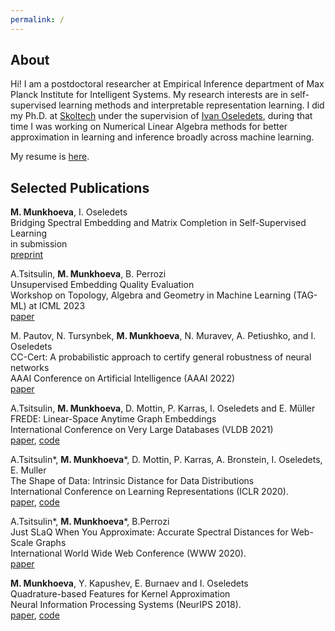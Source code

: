 ```yaml
---
permalink: /
---
```

## About

Hi! I am a postdoctoral researcher at Empirical Inference department of Max Planck Institute for Intelligent Systems. My research interests are in self-supervised learning methods and interpretable representation learning.
I did my Ph.D. at [Skoltech](https:\\www.skoltech.ru) under the supervision of [Ivan Oseledets](https://scholar.google.com/citations?user=5kMqBQEAAAAJ&hl=en), during that time I was working on Numerical Linear Algebra methods for better approximation in learning and inference broadly across machine learning.

My resume is [here](cv.pdf).

## Selected Publications

**M. Munkhoeva**, I. Oseledets<br>
Bridging Spectral Embedding and Matrix Completion in Self-Supervised Learning<br>
in submission<br>
[preprint](https://arxiv.org/abs/2305.19818)

A.Tsitsulin, **M. Munkhoeva**, B. Perrozi<br>
Unsupervised Embedding Quality Evaluation<br>
Workshop on Topology, Algebra and Geometry in Machine Learning (TAG-ML) at ICML 2023<br>
[paper](https://arxiv.org/abs/2305.16562)

M. Pautov, N. Tursynbek, **M. Munkhoeva**, N. Muravev, A. Petiushko, and I. Oseledets<br>
CC-Cert: A probabilistic approach to certify general robustness of neural networks<br>
AAAI Conference on Artificial Intelligence (AAAI 2022)<br>
[paper](https://ojs.aaai.org/index.php/AAAI/article/view/20768)

A.Tsitsulin, **M. Munkhoeva**, D. Mottin, P. Karras, I. Oseledets and E. M&uuml;ller<br>
FREDE: Linear-Space Anytime Graph Embeddings<br>
International Conference on Very Large Databases (VLDB 2021)<br>
[paper](https://arxiv.org/abs/2006.04746), [code](https://github.com/xgfs/frede)

 A.Tsitsulin\*, **M. Munkhoeva**\*, D. Mottin, P. Karras, A. Bronstein, I. Oseledets, E. Muller<br>
The Shape of Data: Intrinsic Distance for Data Distributions<br>
International Conference on Learning Representations (ICLR 2020).<br>
[paper](https://openreview.net/forum?id=HyebplHYwB&noteId=HyebplHYwB), [code](https://github.com/xgfs/imd)

A.Tsitsulin\*, **M. Munkhoeva**\*, B.Perrozi<br>
Just SLaQ When You Approximate: Accurate Spectral Distances for Web-Scale Graphs<br>
International World Wide Web Conference (WWW 2020).<br>
[paper](https://dl.acm.org/doi/10.1145/3366423.3380026)

**M. Munkhoeva**, Y. Kapushev, E. Burnaev and I. Oseledets<br>
Quadrature-based Features for Kernel Approximation<br>
Neural Information Processing Systems (NeurIPS 2018).<br>
[paper](https://arxiv.org/abs/1802.03832), [code](https://github.com/maremun/quffka)
